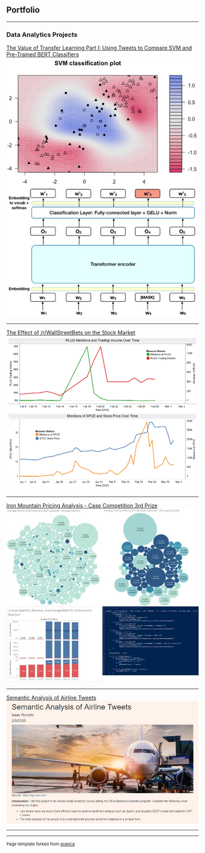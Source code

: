## Portfolio

---

### Data Analytics Projects 

[The Value of Transfer Learning Part I: Using Tweets to Compare SVM and Pre-Trained BERT Classifiers](/pdf/ComparingSVCandBERT.pdf)
<img src="images/SVM_BERT.jpg?raw=true"/>

---
[The Effect of /r/WallStreetBets on the Stock Market](/pdf/WSBProject.html)
<img src="images/MentionsOverTime.png?raw=true"/>

---
[Iron Mountain Pricing Analysis - Case Competition 3rd Prize](/pdf/PricingCaseComp.pdf)
<img src="images/IRMCaseThumbnail.jpg?raw=true"/>

---
[Semantic Analysis of Airline Tweets](/pdf/AirlineTweetSentimentAnalysis.html)
<img src="images/SAAT.png?raw=true"/>



---




---
<p style="font-size:11px">Page template forked from <a href="https://github.com/evanca/quick-portfolio">evanca</a></p>
<!-- Remove above link if you don't want to attibute -->
